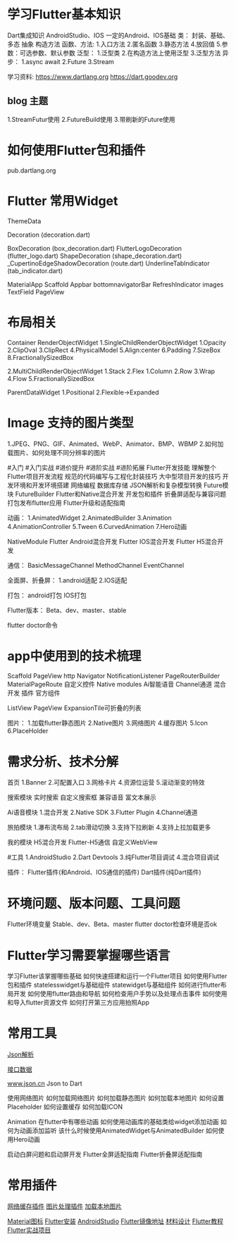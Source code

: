 # 学习Flutter基本知识
Dart集成知识
AndroidStudio、IOS
一定的Android、IOS基础
类：
封装、基础、多态
抽象
构造方法
函数、方法:
1.入口方法
2.匿名函数
3.静态方法
4.放回值
5.参数：可选参数、默认参数
泛型：
1.泛型类
2.在构造方法上使用泛型
3.泛型方法
异步：
1.async await
2.Future
3.Stream

学习资料:
https://www.dartlang.org
https://dart.goodev.org


## blog 主题
1.StreamFutur使用
2.FutureBuild使用
3.带刷新的Future使用



# 如何使用Flutter包和插件
pub.dartlang.org

# Flutter 常用Widget
ThemeData

Decoration (decoration.dart)

  BoxDecoration (box_decoration.dart)
  FlutterLogoDecoration (flutter_logo.dart)
  ShapeDecoration (shape_decoration.dart)
  _CupertinoEdgeShadowDecoration (route.dart)
  UnderlineTabIndicator (tab_indicator.dart)

MaterialApp
Scaffold
Appbar
bottomnavigatorBar
RefreshIndicator
images
TextField
PageView

# 布局相关
Container
RenderObjectWidget
1.SingleChildRenderObjectWidget
  1.Opacity
  2.ClipOval
  3.ClipRect
  4.PhysicalModel
  5.Align:center
  6.Padding
  7.SizeBox
  8.FractionallySizedBox

2.MultiChildRenderObjectWidget
  1.Stack
  2.Flex
    1.Column
    2.Row
  3.Wrap
  4.Flow
  5.FractionallySizedBox

ParentDataWidget
1.Positional
2.Flexible->Expanded

# Image 支持的图片类型
1.JPEG、PNG、GIF、Animated、WebP、Animator、BMP、WBMP
2.如何加载图片、如何处理不同分辨率的图片

#入门
#入门实战
#进价提升
#进阶实战
#进阶拓展
Flutter开发技能
理解整个Flutter项目开发流程
规范的代码编写与工程化封装技巧
大中型项目开发的技巧
开发环境和开发环境搭建
网络编程
数据库存储
JSON解析和复杂模型转换
Future模块
FutureBuilder
Flutter和Native混合开发
开发包和插件
折叠屏适配与兼容问题
打包发布flutter应用
Flutter升级和适配指南

动画：
1.AnimatedWidget
2.AnimatedBuilder
3.Animation
4.AnimationController
5.Tween
6.CurvedAnimation
7.Hero动画

NativeModule
Flutter Android混合开发
Flutter IOS混合开发
Flutter H5混合开发

通信：
BasicMessageChannel
MethodChannel
EventChannel

全面屏、折叠屏：
1.android适配
2.IOS适配

打包：
android打包
IOS打包

Flutter版本：
Beta、dev、master、stable

flutter doctor命令



# app中使用到的技术梳理
Scaffold
PageView
http
Navigator
NotificationListener
PageRouterBuilder
MaterialPageRoute
自定义控件
Native modules
Ai智能语音
Channel通道
混合开发
插件
官方组件

ListView
PageView
ExpansionTile可折叠的列表


图片：
1.加载flutter静态图片
2.Native图片
3.网络图片
4.缓存图片
5.Icon
6.PlaceHolder

# 需求分析、技术分解
首页
1.Banner
2.可配置入口
3.网格卡片
4.资源位运营
5.滚动渐变的特效


搜索模块
实时搜索
自定义搜索框
兼容语音
富文本展示

Ai语音模块
1.混合开发
2.Native SDK
3.Flutter Plugin
4.Channel通道

旅拍模块
1.瀑布流布局
2.tab滑动切换
3.支持下拉刷新
4.支持上拉加载更多

我的模块
H5混合开发
Flutter-H5通信
自定义WebView


#工具
1.AndroidStudio
2.Dart Devtools
3.纯Flutter项目调试
4.混合项目调试

插件：
Flutter插件(和Android、IOS通信的插件)
Dart插件(纯Dart插件)

# 环境问题、版本问题、工具问题
Flutter环境变量
Stable、dev、Beta、master
flutter doctor检查环境是否ok



# Flutter学习需要掌握哪些语言
学习Flutter该掌握哪些基础
如何快速搭建和运行一个Flutter项目
如何使用Flutter包和插件
statelesswidget与基础组件
statewidget与基础组件
如何进行flutter布局开发
如何使用flutter路由和导航
如何检查用户手势以及处理点击事件
如何使用和导入flutter资源文件
如何打开第三方应用拍照App
# 常用工具
[Json解析](https://www.json.cn/)

[接口数据](http://www.devio.org/io/flutter_app/json/home_page.json)

www.json.cn
Json to Dart


使用网络图片
如何加载网络图片
如何加载静态图片
如何加载本地图片
如何设置Placeholder
如何设置缓存
如何加载ICON


Animation
在flutter中有哪些动画
如何使用动画库的基础类给widget添加动画
如何为动画添加监听
该什么时候使用AnimatedWidget与AnimatedBuilder
如何使用Hero动画

启动白屏问题和启动屏开发
Flutter全屏适配指南
Flutter折叠屏适配指南


# 常用插件
[网络缓存插件](cached_network_image)
[图片处理插件](transparent_image)
[加载本地图片](path_provider)

[Material图标](https://material.io/tools/icons/?style=baseline)
[Flutter安装](https://flutterchina.club/get-started/install/)
[AndroidStudio](https://developer.android.com/studio/intro)
[Flutter镜像地址](https://flutter.dev/community/china)
[材料设计](https://material.io/)
[Flutter教程](http://www.devio.org/tags/#Flutter)
[Flutter实战项目](https://blog.51cto.com/14429816/2416749?source=dra)

